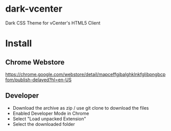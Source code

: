 # dark-vcenter
Dark CSS Theme for vCenter's HTML5 Client

# Install

## Chrome Webstore

https://chrome.google.com/webstore/detail/mapceffgjbalghklnkfglibpngbcpfom/publish-delayed?hl=en-US

## Developer

 - Download the archive as zip / use git clone to download the files
 - Enabled Developer Mode in Chrome
 - Select "Load unpacked Extension"
 - Select the downloaded folder